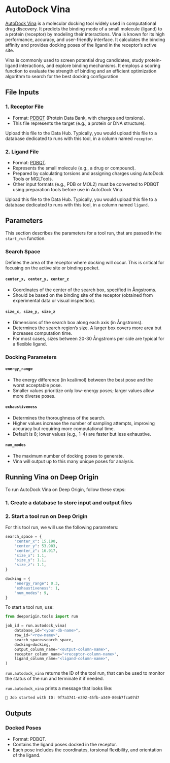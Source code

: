 # AutoDock Vina

[AutoDock Vina](https://vina.scripps.edu/) is a molecular docking tool widely used in computational drug discovery. It predicts the binding mode of a small molecule (ligand) to a protein (receptor) by modeling their interactions. Vina is known for its high performance, accuracy, and user-friendly interface. It calculates the binding affinity and provides docking poses of the ligand in the receptor’s active site.

Vina is commonly used to screen potential drug candidates, study protein-ligand interactions, and explore binding mechanisms. It employs a scoring function to evaluate the strength of binding and an efficient optimization algorithm to search for the best docking configuration


## File Inputs 



### 1. Receptor File

- Format: [PDBQT](https://userguide.mdanalysis.org/2.6.0/formats/reference/pdbqt.html) (Protein Data Bank, with charges and torsions).
- This file represents the target (e.g., a protein or DNA structure).

Upload this file to the Data Hub. Typically, you would upload this file to a database dedicated to runs with this tool, in a column named `receptor`.

### 2. Ligand File

- Format: [PDBQT](https://userguide.mdanalysis.org/2.6.0/formats/reference/pdbqt.html).
- Represents the small molecule (e.g., a drug or compound).
- Prepared by calculating torsions and assigning charges using AutoDock Tools or MGLTools.
- Other input formats (e.g., PDB or MOL2) must be converted to PDBQT using preparation tools before use in AutoDock Vina.

Upload this file to the Data Hub. Typically, you would upload this file to a database dedicated to runs with this tool, in a column named `ligand`.

## Parameters

This section describes the parameters for a tool run, that are passed in the `start_run` function.


### Search Space

Defines the area of the receptor where docking will occur. This is critical for focusing on the active site or binding pocket.

#### `center_x, center_y, center_z`

- Coordinates of the center of the search box, specified in Ångstroms.
- Should be based on the binding site of the receptor (obtained from experimental data or visual inspection).

#### `size_x, size_y, size_z`

- Dimensions of the search box along each axis (in Ångstroms).
- Determines the search region’s size. A larger box covers more area but increases computation time.
- For most cases, sizes between 20-30 Ångstroms per side are typical for a flexible ligand.

### Docking Parameters

#### `energy_range`

- The energy difference (in kcal/mol) between the best pose and the worst acceptable pose.
- Smaller values prioritize only low-energy poses; larger values allow more diverse poses.

#### `exhaustiveness`

- Determines the thoroughness of the search.
- Higher values increase the number of sampling attempts, improving accuracy but requiring more computational time.
- Default is 8; lower values (e.g., 1-4) are faster but less exhaustive.

#### `num_modes`

- The maximum number of docking poses to generate.
- Vina will output up to this many unique poses for analysis.

## Running Vina on Deep Origin

To run AutoDock Vina on Deep Origin, follow these steps:


### 1. Create a database to store input and output files

### 2. Start a tool run on Deep Origin

For this tool run, we will use the following parameters:

```python
search_space = {
    "center_x": 15.190,
    "center_y": 53.903,
    "center_z": 16.917,
    "size_x": 1.1,
    "size_y": 1.1,
    "size_z": 1.1,
}

docking = {
    "energy_range": 0.3,
    "exhaustiveness": 1,
    "num_modes": 9,
}
```

To start a tool run, use:

```python
from deeporigin.tools import run

job_id = run.autodock_vina(
    database_id="<your-db-name>",
    row_id="<row-name>",
    search_space=search_space,
    docking=docking,
    output_column_name="<output-column-name>",
    receptor_column_name="<receptor-column-name>",
    ligand_column_name="<ligand-column-name>",
)
```

`run.autodock_vina` returns the ID of the tool run, that can be used to monitor the status of the run and terminate it if needed. 

`run.autodock_vina` prints a message that looks like:

```bash
🧬 Job started with ID: 9f7a3741-e392-45fb-a349-804b7fca07d7
```



## Outputs

### Docked Poses

- Format: PDBQT.
- Contains the ligand poses docked in the receptor.
- Each pose includes the coordinates, torsional flexibility, and orientation of the ligand.
